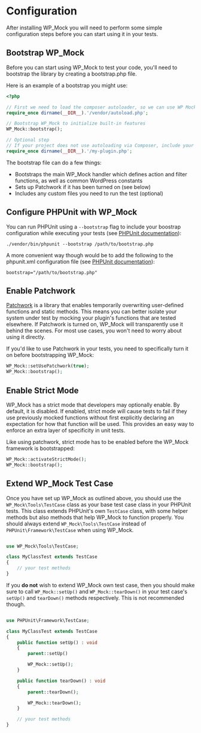 # Configuration

After installing WP_Mock you will need to perform some simple configuration steps before you can start using it in your tests.

## Bootstrap WP_Mock

Before you can start using WP_Mock to test your code, you'll need to bootstrap the library by creating a bootstrap.php file.

Here is an example of a bootstrap you might use:

```php
<?php

// First we need to load the composer autoloader, so we can use WP Mock
require_once dirname(__DIR__).'/vendor/autoload.php';

// Bootstrap WP_Mock to initialize built-in features
WP_Mock::bootstrap();

// Optional step
// If your project does not use autoloading via Composer, include your files now
require_once dirname(__DIR__).'/my-plugin.php';
```

The bootstrap file can do a few things:

* Bootstraps the main WP_Mock handler which defines action and filter functions, as well as common WordPress constants
* Sets up Patchwork if it has been turned on (see below)
* Includes any custom files you need to run the test (optional)

## Configure PHPUnit with WP_Mock

You can run PHPUnit using a `--bootstrap` flag to include your boostrap configuration while executing your tests (see [PHPUnit documentation](https://docs.phpunit.de/en/9.5/textui.html?highlight=--bootstrap#command-line-options)):

```shell
./vendor/bin/phpunit --bootstrap /path/to/bootstrap.php
```

A more convenient way though would be to add the following to the phpunit.xml configuration file (see [PHPUnit documentation](https://docs.phpunit.de/en/9.5/configuration.html)):

```shell
bootstrap="/path/to/bootstrap.php"
```

## Enable Patchwork

[Patchwork](https://github.com/antecedent/patchwork) is a library that enables temporarily overwriting user-defined functions and static methods. This means you can better isolate your system under test by mocking your plugin's functions that are tested elsewhere. If Patchwork is turned on, WP_Mock will transparently use it behind the scenes. For most use cases, you won't need to worry about using it directly.

If you'd like to use Patchwork in your tests, you need to specifically turn it on before bootstrapping WP_Mock:

```php
WP_Mock::setUsePatchwork(true);
WP_Mock::bootstrap();
```

## Enable Strict Mode

WP_Mock has a strict mode that developers may optionally enable. By default, it is disabled. If enabled, strict mode will cause tests to fail if they use previously mocked functions without first explicitly declaring an expectation for how that function will be used. This provides an easy way to enforce an extra layer of specificity in unit tests. 

Like using patchwork, strict mode has to be enabled before the WP_Mock framework is bootstrapped:

```php
WP_Mock::activateStrictMode();
WP_Mock::bootstrap();
```

## Extend WP_Mock Test Case

Once you have set up WP_Mock as outlined above, you should use the `WP_Mock\Tools\TestCase` class as your base test case class in your PHPUnit tests. This class extends PHPUnit's own `TestCase` class, with some helper methods but also methods that help WP_Mock to function properly. You should always extend `WP_Mock\Tools\TestCase` instead of `PHPUnit\Framework\TestCase` when using WP_Mock.

```php

use WP_Mock\Tools\TestCase;

class MyClassTest extends TestCase
{
    // your test methods   
}

```

If you **do not** wish to extend WP_Mock own test case, then you should make sure to call `WP_Mock::setUp()` and `WP_Mock::tearDown()` in your test case's `setUp()` and `tearDown()` methods respectively. This is not recommended though.

```php

use PHPUnit\Framework\TestCase;

class MyClassTest extends TestCase
{
    public function setUp() : void
    {
        parent::setUp()

        WP_Mock::setUp();
    }

    public function tearDown() : void
    {
        parent::tearDown();

        WP_Mock::tearDown();
    }

    // your test methods   
}

```